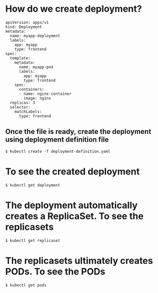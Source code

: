 # How do we create deployment?

```
apiVersion: apps/v1
kind: Deployment
metadata:
  name: myapp-deployment
  labels:
    app: myapp
    type: frontend
spec:
  template:
    metadata:
      name: myapp-pod
      labels:
        app: myapp
        type: frontend
    spec:
      containers:
      - name: nginx-container
        image: nginx
  replicas: 3
  selector:
    matchLabels:
      type: frontend
```

## Once the file is ready, create the deployment using deployment definition file

`$ kubectl create -f deployment-definition.yaml`
# To see the created deployment

`$ kubectl get deployment`
# The deployment automatically creates a ReplicaSet. To see the replicasets

`$ kubectl get replicaset`
# The replicasets ultimately creates PODs. To see the PODs

`$ kubectl get pods`
